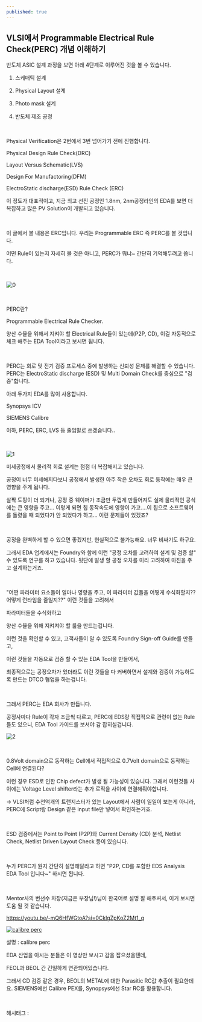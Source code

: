 ```yaml
---
published: true
---
```

## VLSI에서 Programmable Electrical Rule Check(PERC)  개념 이해하기

반도체 ASIC 설계 과정을 보면 아래 4단계로 이루어진 것을 볼 수 있습니다.

1. 스케매틱 설계

2. Physical Layout 설계

3. Photo mask 설계

4. 반도체 제조 공정

​

Physical Verification은 2번에서 3번 넘어가기 전에 진행합니다.

Physical Design Rule Check(DRC)

Layout Versus Schematic(LVS)

Design For Manufactoring(DFM)

ElectroStatic discharge(ESD) Rule Check (ERC)

이 정도가 대표적이고, 지금 최고 선진 공정인 1.8nm, 2nm공정라인의 EDA를 보면 더 복잡하고 많은 PV Solution이 개발되고 있습니다.

​

이 글에서 볼 내용은 ERC입니다. 우리는 Programmable ERC 즉 PERC를 볼 것입니다.

어떤 Rule이 있는지 자세히 볼 것은 아니고, PERC가 뭐냐~ 간단히 기억해두려고 씁니다.

​

![0](/asset/img/223383801930/0.png)

​

PERC란?

Programmable Electrical Rule Checker.

양산 수율을 위해서 지켜야 할 Electrical Rule들이 있는데(P2P, CD), 이걸 자동적으로 체크 해주는 EDA Tool이라고 보시면 됩니다.

​

PERC는 회로 및 전기 검증 프로세스 중에 발생하는 신뢰성 문제를 해결할 수 있습니다. PERC는 ElectroStatic discharge (ESD) 및 Multi Domain Check를 중심으로 "검증"합니다.

아래 두가지 EDA를 많이 사용합니다.

Synopsys ICV

SIEMENS Calibre

이하, PERC, ERC, LVS 등 줄임말로 쓰겠습니다..

​

![1](/asset/img/223383801930/1.png)

미세공정에서 물리적 회로 설계는 점점 더 복잡해지고 있습니다.

공정이 너무 미세해지다보니 공정에서 발생한 아주 작은 오차도 회로 동작에는 매우 큰 영향을 주게 됩니다.

살짝 도핑이 더 되거나, 공정 중 웨이퍼가 조금만 두껍게 만들어져도 실제 물리적인 공식에는 큰 영향을 주고... 이렇게 되면 칩 동작속도에 영향이 가고....이 칩으로 소프트웨어를 돌렸을 때 되었다가 안 되었다가 하고... 이런 문제들이 있겠죠?

​

공정을 완벽하게 할 수 있으면 좋겠지만, 현실적으로 불가능해요. 너무 비싸기도 하구요.

그래서 EDA 업계에서는 Foundry와 함께 이런 "공정 오차를 고려하여 설계 및 검증 할" 수 있도록 연구를 하고 있습니다. 뒷단에 발생 할 공정 오차를 미리 고려하여 마진을 주고 설계하는거죠.

​

"어떤 파라미터 요소들이 얼마나 영향을 주고, 이 파라미터 값들을 어떻게 수식화할지?? 어떻게 런타임을 줄일지??" 이런 것들을 고려해서

파라미터들을 수식화하고

양산 수율을 위해 지켜져야 할 룰을 만드는겁니다.

이런 것을 확인할 수 있고, 고객사들이 알 수 있도록 Foundry Sign-off Guide를 만들고,

이런 것들을 자동으로 검증 할 수 있는 EDA Tool을 만들어서,

최종적으로는 공정오차가 있더라도 이런 것들을 다 커버하면서 설계와 검증이 가능하도록 만드는 DTCO 협업을 하는겁니다.

​

그래서 PERC는 EDA 회사가 만듭니다.

공정사마다 Rule이 각자 조금씩 다르고, PERC에 EDS랑 직접적으로 관련이 없는 Rule들도 있으니, EDA Tool 가이드를 보셔야 감 잡히실겁니다.

![2](/asset/img/223383801930/2.png)

​

0.8Volt domain으로 동작하는 Cell에서 직접적으로 0.7Volt domain으로 동작하는 Cell에 연결된다?

이런 경우 ESD로 인한 Chip defect가 발생 될 가능성이 있습니다. 그래서 이런것들 사이에는 Voltage Level shifter라는 추가 로직을 사이에 연결해줘야합니다.

-> VLSI처럼 수천억개의 트랜지스터가 있는 Layout에서 사람이 일일이 보는게 아니라, PERC에 Script랑 Design 같은 input file만 넣어서 확인하는거죠.

​

ESD 검증에서는 Point to Point (P2P)와  Current Density (CD) 분석, Netlist Check, Netlist Driven Layout Check 등이 있습니다.

​

누가 PERC가 뭔지 간단히 설명해달라고 하면 "P2P, CD를 포함한 EDS Analysis EDA Tool 입니다~" 하시면 됩니다.

​

Mentor사의 변선수 차장(지금은 부장님!)님이 한국어로 설명 잘 해주셔서, 이거 보시면 도움 될 것 같습니다.

https://youtu.be/-mQ6HfWGtoA?si=0CklgZpKoZ2Mt1_q

[![calibre perc](https://i.ytimg.com/vi/-mQ6HfWGtoA/hqdefault.jpg)](https://youtu.be/-mQ6HfWGtoA?si=0CklgZpKoZ2Mt1_q)

설명 : calibre perc

EDA 산업을 아시는 분들은 이 영상만 보시고 감을 잡으셨을텐데,

FEOL과 BEOL 간 긴밀하게 연관되어있습니다.

그래서 CD 검증 같은 경우, BEOL의 METAL에 대한 Parasitic RC값 추출이 필요한데요. SIEMENS에선 Calibre PEX를, Synopsys에선 Star RC를 활용합니다.

​

 해시태그 : 